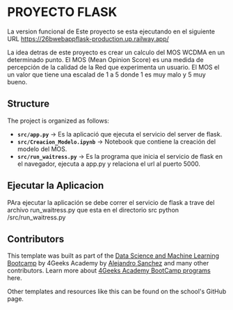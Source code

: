 # PROYECTO FLASK

La version funcional de Este proyecto se esta ejecutando en el siguiente URL
https://26bwebappflask-production.up.railway.app/

La idea detras de este proyecto es crear un calculo del MOS WCDMA en un determinado punto.   El MOS (Mean Opinion Score) es una medida de percepción de la calidad de la Red que experimenta un usuario.   El MOS el un valor que tiene una escalad de 1 a 5 donde 1 es muy malo y 5 muy bueno. 

## Structure

The project is organized as follows:

- **`src/app.py`** → Es la aplicació que ejecuta el servicio del server de flask.
- **`src/Creacion_Modelo.ipynb`** → Notebook que contiene la creación del modelo del MOS.
- **`src/run_waitress.py`** → Es la programa que inicia el servicio de flask en el navegador, ejecuta a app.py y relaciona el url al puerto 5000.


## Ejecutar la Aplicacion

PAra ejecutar la aplicación se debe correr el servicio de flask a trave del archivo run_waitress.py que esta en el directorio src
python /src/run_waitress.py
## Contributors

This template was built as part of the [Data Science and Machine Learning Bootcamp](https://4geeksacademy.com/us/coding-bootcamps/datascience-machine-learning) by 4Geeks Academy by [Alejandro Sanchez](https://twitter.com/alesanchezr) and many other contributors. Learn more about [4Geeks Academy BootCamp programs](https://4geeksacademy.com/us/programs) here.

Other templates and resources like this can be found on the school's GitHub page.
